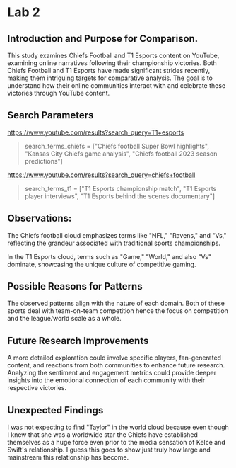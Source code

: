 # Lab 2 

## Introduction and Purpose for Comparison.
This study examines Chiefs Football and T1 Esports content on YouTube, examining online narratives following their championship victories. Both Chiefs Football and T1 Esports have made significant strides recently, making them intriguing targets for comparative analysis. The goal is to understand how their online communities interact with and celebrate these victories through YouTube content.

## Search Parameters
https://www.youtube.com/results?search_query=T1+esports

> search_terms_chiefs = ["Chiefs football Super Bowl highlights",
                       "Kansas City Chiefs game analysis",
                       "Chiefs football 2023 season predictions"]


https://www.youtube.com/results?search_query=chiefs+football
> search_terms_t1 = ["T1 Esports championship match",
                   "T1 Esports player interviews",
                   "T1 Esports behind the scenes documentary"]


## Observations:
The Chiefs football cloud emphasizes terms like "NFL," "Ravens," and "Vs," reflecting the grandeur associated with traditional sports championships.

In the T1 Esports cloud, terms such as "Game," "World," and also "Vs" dominate, showcasing the unique culture of competitive gaming.

## Possible Reasons for Patterns
The observed patterns align with the nature of each domain. Both of these sports deal with team-on-team competition hence the focus on competition and the league/world scale as a whole.

## Future Research Improvements
A more detailed exploration could involve specific players, fan-generated content, and reactions from both communities to enhance future research. Analyzing the sentiment and engagement metrics could provide deeper insights into the emotional connection of each community with their respective victories.

## Unexpected Findings
I was not expecting to find "Taylor" in the world cloud because even though I knew that she was a worldwide star the Chiefs have established themselves as a huge force even prior to the media sensation of Kelce and Swift's relationship. I guess this goes to show just truly how large and mainstream this relationship has become. 
